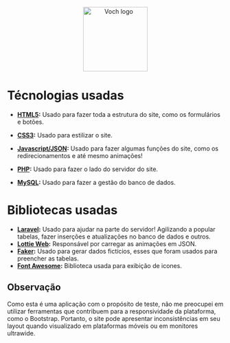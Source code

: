 <p align="center"><a href="https://laravel.com" target="_blank"><img src="https://vochtech.com.br/img/icon-voch.svg" width="150" alt="Voch logo"></a></p>


# Técnologias usadas

- **[HTML5](https://kenzie.com.br/blog/html5/#:~:text=HTML5%20%C3%A9%20a%20quinta%20e,%2C%20%C3%A1udio%2C%20v%C3%ADdeos%20e%20etc.):** Usado para fazer toda a estrutura do site, como os formulários e botões.


- **[CSS3](https://kenzie.com.br/blog/css3/):** Usado para estilizar o site.
- **[Javascript/JSON](https://developer.mozilla.org/pt-BR/docs/Web/JavaScript):** Usado para fazer algumas funções do site, como os redirecionamentos e até mesmo animações!
- **[PHP](https://www.php.net/):** Usado para fazer o lado do servidor do site.
- **[MySQL](https://www.php.net/):** Usado para fazer a gestão do banco de dados.

# Bibliotecas usadas

- **[Laravel](https://laravel.com/):** Usado para ajudar na parte do servidor! Agilizando a popular tabelas, fazer inserções e atualizações no banco de dados e outros.
- **[Lottie Web](https://github.com/airbnb/lottie-web):** Responsável por carregar as animações em JSON.
- **[Faker](https://github.com/fzaninotto/Faker):** Usado para gerar dados fictícios, esses que foram usados para preencher as tabelas.
- **[Font Awesome](https://fontawesome.com/):** Biblioteca usada para exibição de icones.

## Observação

Como esta é uma aplicação com o propósito de teste, não me preocupei em utilizar ferramentas que contribuem para a responsividade da plataforma, como o Bootstrap. Portanto, o site pode apresentar inconsistências em seu layout quando visualizado em plataformas móveis ou em monitores ultrawide.


